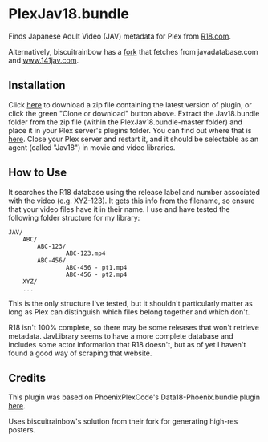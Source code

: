 # PlexJav18.bundle

Finds Japanese Adult Video (JAV) metadata for Plex from [R18.com](https://www.r18.com/). 

Alternatively, biscuitrainbow has a [fork](https://github.com/biscuitrainbow/PlexJav18.bundle) that fetches from javadatabase.com and www.141jav.com.

## Installation
Click [here](https://github.com/alxpnt2/PlexJav18.bundle/archive/master.zip) to download a zip file containing the latest version of plugin, or click the green "Clone or download" button above. Extract the Jav18.bundle folder from the zip file (within the PlexJav18.bundle-master folder) and place it in your Plex server's plugins folder. You can find out where that is [here](https://support.plex.tv/articles/201106098-how-do-i-find-the-plug-ins-folder/). Close your Plex server and restart it, and it should be selectable as an agent (called "Jav18") in movie and video libraries.

## How to Use
It searches the R18 database using the release label and number associated with the video (e.g. XYZ-123). It gets this info from the filename, so ensure that your video files have it in their name. I use and have tested the following folder structure for my library:

```
JAV/
    ABC/
        ABC-123/
                ABC-123.mp4
        ABC-456/
                ABC-456 - pt1.mp4
                ABC-456 - pt2.mp4
    XYZ/
    ...
```

This is the only structure I've tested, but it shouldn't particularly matter as long as Plex can distinguish which files belong together and which don't.

R18 isn't 100% complete, so there may be some releases that won't retrieve metadata. JavLibrary seems to have a more complete database and includes some actor information that R18 doesn't, but as of yet I haven't found a good way of scraping that website.

## Credits
This plugin was based on PhoenixPlexCode's Data18-Phoenix.bundle plugin [here](https://github.com/PhoenixPlexCode/Data18-Phoenix.bundle). 

Uses biscuitrainbow's solution from their fork for generating high-res posters.
